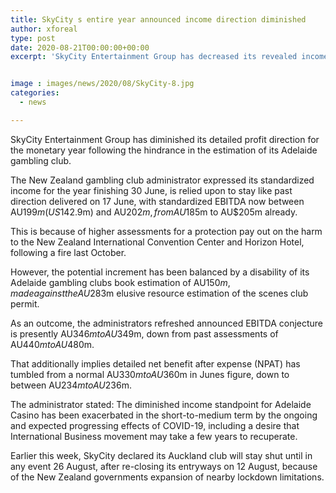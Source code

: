 ```yaml
---
title: SkyCity s entire year announced income direction diminished
author: xforeal 
type: post
date: 2020-08-21T00:00:00+00:00
excerpt: 'SkyCity Entertainment Group has decreased its revealed income direction for the financial year following the hindrance in the estimation of its Adelaide casino '


image : images/news/2020/08/SkyCity-8.jpg
categories:
  - news

---
```

SkyCity Entertainment Group has diminished its detailed profit direction for the monetary year following the hindrance in the estimation of its Adelaide gambling club. 

The New Zealand gambling club administrator expressed its standardized income for the year finishing 30 June, is relied upon to stay like past direction delivered on 17 June, with standardized EBITDA now between AU$199m (US$142.9m) and AU$202m, from AU$185m to AU$205m already. 

This is because of higher assessments for a protection pay out on the harm to the New Zealand International Convention Center and Horizon Hotel, following a fire last October. 

However, the potential increment has been balanced by a disability of its Adelaide gambling clubs book estimation of AU$150m, made against the AU$283m elusive resource estimation of the scenes club permit. 

As an outcome, the administrators refreshed announced EBITDA conjecture is presently AU$346m to AU$349m, down from past assessments of AU$440m to AU$480m. 

That additionally implies detailed net benefit after expense (NPAT) has tumbled from a normal AU$330m to AU$360m in Junes figure, down to between AU$234m to AU$236m. 

The administrator stated: The diminished income standpoint for Adelaide Casino has been exacerbated in the short-to-medium term by the ongoing and expected progressing effects of COVID-19, including a desire that International Business movement may take a few years to recuperate. 

Earlier this week, SkyCity declared its Auckland club will stay shut until in any event 26 August, after re-closing its entryways on 12 August, because of the New Zealand governments expansion of nearby lockdown limitations.